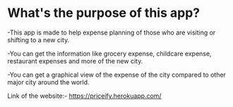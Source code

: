 

# What's the purpose of this app?

-This app is made to help expense planning of those who are visiting or shifting to a new city.

-You can get the information like grocery expense, childcare expense, restaurant expenses and more of the new city.

-You can get a graphical view of the expense of the city compared to other major city around the world.

Link of the website:- https://priceify.herokuapp.com/
